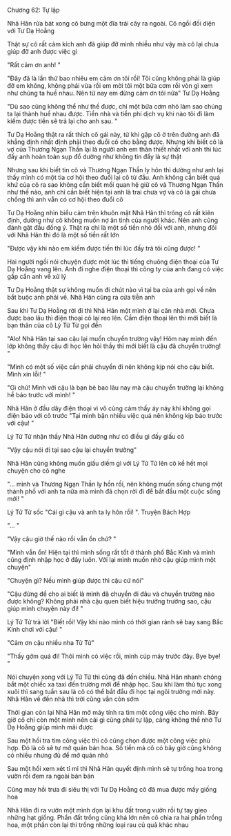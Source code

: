 




Chương 62: Tự lập


Nhã Hân rửa bát xong cô bưng một đĩa trái cây ra ngoài. Cô ngồi đối diện với Tư Dạ Hoằng

Thật sự cô rất cảm kích anh đã giúp đỡ mình nhiều như vậy mà cô lại chưa giúp đỡ anh được việc gì

"Rất cảm ơn anh! "

"Đây đã là lần thứ bao nhiêu em cảm ơn tôi rồi! Tôi cũng không phải là giúp đỡ em không, không phải vừa rồi em mời tôi một bữa cơm rồi vòn gì xem như chúng ta huề nhau. Nên từ nay em đừng cảm ơn tôi nữa" Tư Dạ Hoằng

"Dù sao cũng không thể như thế được, chỉ một bữa cơm nhỏ làm sao chúng ta lại thành huề nhau được. Tiền nhà và tiền phí dịch vụ khi nào tôi đi làm kiếm được tiền sẽ trả lại cho anh sau. "

Tư Dạ Hoằng thật ra rất thích cô gái này, từ khi gặp cô ở trên đường anh đã khẳng định nhất định phải theo đuổi cô cho bằng được. Nhưng khi biết cô là vợ của Thương Ngạn Thần lại là người anh em thân thiết nhất với anh thì lúc đấy anh hoàn toàn sụp đổ dường như không tin đấy là sự thật

Nhưng sau khi biết tin cô và Thương Ngạn Thần ly hôn thì dường như anh lại thấy mình có một tia cơ hội theo đuổi lại cô từ đầu. Anh không cần biết quá khứ của cô ra sao không cần biết mối quan hệ giữ cô và Thương Ngạn Thần như thế nào, anh chỉ cần biết hiện tại anh là trai chưa vợ và cô là gái chưa chồng thì anh vẫn có cơ hội theo đuổi cô



Tư Dạ Hoằng nhìn biểu cảm trên khuôn mặt Nhã Hân thì trông cô rất kiên định, dường như cô không muốn nợ ân tình của người khác. Nên anh cũng đành gật đầu đồng ý. Thật ra chỉ là một số tiền nhỏ đối với anh, nhưng đối với Nhã Hân thì đó là một số tiền rất lớn

"Được vậy khi nào em kiếm được tiền thì lúc đấy trả tôi cũng được! "

Hai người ngồi nói chuyện được một lúc thì tiếng chuông điện thoại của Tư Dạ Hoằng vang lên. Anh đi nghe điện thoại thì công ty của anh đang có việc gấp cần anh về xử lý

Tư Dạ Hoằng thật sự không muốn đi chút nào vì tại ba của anh gọi về nên bắt buộc anh phải về. Nhã Hân cũng ra cửa tiễn anh

Sau khi Tư Dạ Hoằng rời đi thì Nhã Hân một mình ở lại căn nhà mới. Chưa được bao lâu thì điện thoại cô lại reo lên. Cầm điện thoại lên thì mới biết là bạn thân của cô Lý Tử Tử gọi đến

"Alo! Nhã Hân tại sao cậu lại muốn chuyển trường vậy! Hôm nay mình đến lớp không thấy cậu đi học lên hỏi thầy thì mới biết là cậu đã chuyển trường! "

"Mình có một số việc cần phải chuyển đi nên không kịp nói cho cậu biết. Mình xin lỗi! "

"Gì chứ! Mình với cậu là bạn bè bao lâu nay mà cậu chuyển trường lại không hề báo trước với mình! "

Nhã Hân ở đầu dây điện thoại vì vô cùng cảm thấy áy náy khi không gọi điện báo với cô trước "Tại mình bận nhiều việc quá nên không kịp báo trước với cậu! "

Lý Tử Tử nhận thấy Nhã Hân dường như có điều gì đấy giấu cô

"Vậy cậu nói đi tại sao cậu lại chuyển trường"



Nhã Hân cũng không muốn giấu diếm gì với Lý Tử Tử lên cô kể hết mọi chuyện cho cô nghe

"... mình và Thương Ngạn Thần ly hồn rồi, nên không muốn sống chung một thành phố với anh ta nữa mà mình đã chọn rời đi để bắt đầu một cuộc sống mới! "

Lý Tử Tử sốc "Cái gì cậu và anh ta ly hôn rồi! ". Truyện Bách Hợp

"... "

"Vậy cậu giờ thế nào rồi vẫn ổn chứ? "

"Mình vẫn ổn! Hiện tại thì mình sống rất tốt ở thành phố Bắc Kinh và mình cũng định nhập học ở đây luôn. Với lại mình muốn nhờ cậu giúp mình một chuyện"

"Chuyện gì? Nếu mình giúp được thì cậu cứ nói"

"Cậu đừng để cho ai biết là mình đã chuyển đi đâu và chuyển trường nào được không? Không phải nhà cậu quen biết hiệu trưởng trường sao, cậu giúp mình chuyện này đi! "

Lý Tử Tử trả lời "Biết rồi! Vậy khi nào mình có thời gian rảnh sẽ bay sang Bắc Kinh chơi với cậu! "

"Cảm ơn cậu nhiều nha Tử Tử"

"Thấy gớm quá đi! Thôi mình có việc rồi, mình cúp máy trước đây. Bye bye! "

Nói chuyện xong với Lý Tử Tử thì cũng đã đến chiều. Nhã Hân nhanh chóng bắt một chiếc xa taxi đến trường mới để nhập học. Sau khi làm thủ tục xong xuôi thì sang tuần sau là cô có thể bắt đầu đi học tại ngôi trường mới này. Nhã Hân về đến nhà thì trời cũng vẫn còn sớm

Thời gian còn lại Nhã Hân mở máy tính ra tìm một công việc cho mình. Bây giờ cô chỉ còn một mình nên cái gì cũng phải tự lập, càng không thể nhờ Tư Dạ Hoằng giúp mình mãi được

Sau một hồi tra tìm công việc thì cô cũng chọn được một công việc phù hợp. Đó là cô sẽ tự mở quán bán hoa. Số tiền mà cô có bây giờ cũng không có nhiều nhưng đủ để mở quán nhỏ

Sau một hồi xem xét tỉ mỉ thì Nhã Hân quyết định mình sẽ tự trồng hoa trong vườn rồi đem ra ngoài bán bán

Cũng may hồi trưa đi siêu thị với Tư Dạ Hoằng cô đã mua được mấy giống hoa

Nhã Hân đi ra vườn một mình dọn lại khu đất trong vườn rồi tự tay gieo những hạt giống. Phần đất trồng cũng khá lớn nên cô chia ra hai phần trồng hoa, một phần còn lại thì trồng những loại rau củ quả khác nhau




